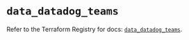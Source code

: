 # `data_datadog_teams`

Refer to the Terraform Registry for docs: [`data_datadog_teams`](https://registry.terraform.io/providers/datadog/datadog/3.75.0/docs/data-sources/teams).
